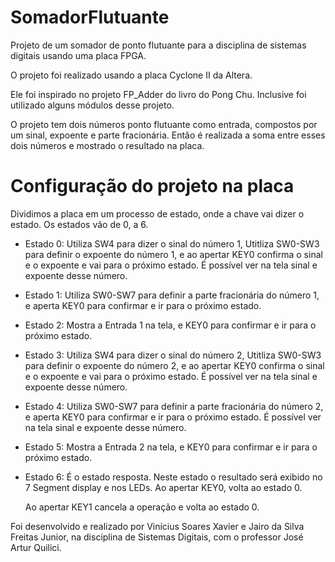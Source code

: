 # SomadorFlutuante

Projeto de um somador de ponto flutuante para a disciplina de sistemas digitais usando uma placa FPGA.

O projeto foi realizado usando a placa Cyclone II da Altera.

Ele foi inspirado no projeto FP_Adder do livro do Pong Chu. Inclusive foi utilizado alguns módulos desse projeto.

O projeto tem dois números ponto flutuante como entrada, compostos por um sinal, expoente e parte fracionária. Então é realizada a soma entre esses dois números e mostrado o resultado na placa.

# Configuração do projeto na placa

Dividimos a placa em um processo de estado, onde a chave vai dizer o estado. Os estados vão de 0, a 6.

- Estado 0: Utiliza SW4 para dizer o sinal do número 1, Utitliza SW0-SW3 para definir o expoente do número 1, e ao apertar KEY0 confirma o sinal e o expoente e vai para o próximo estado. É possível ver na tela sinal e expoente desse número.
    
- Estado 1: Utiliza SW0-SW7 para definir a parte fracionária do número 1, e aperta KEY0 para confirmar e ir para o próximo estado.
    
- Estado 2: Mostra a Entrada 1 na tela, e KEY0 para confirmar e ir para o próximo estado.
    
- Estado 3: Utiliza SW4 para dizer o sinal do número 2, Utitliza SW0-SW3 para definir o expoente do número 2, e ao apertar KEY0 confirma o sinal e o expoente e vai para o próximo estado. É possível ver na tela sinal e expoente desse número.

- Estado 4: Utiliza SW0-SW7 para definir a parte fracionária do número 2, e aperta KEY0 para confirmar e ir para o próximo estado. É possível ver na tela sinal e expoente desse número.

- Estado 5: Mostra a Entrada 2 na tela, e KEY0 para confirmar e ir para o próximo estado.

- Estado 6: É o estado resposta. Neste estado o resultado será exibido no 7 Segment display e nos LEDs. Ao apertar KEY0, volta ao estado 0.

    Ao apertar KEY1 cancela a operação e volta ao estado 0.


Foi desenvolvido e realizado por Vinícius Soares Xavier e Jairo da Silva Freitas Junior, na disciplina de Sistemas Digitais, com o professor José Artur Quilici.
